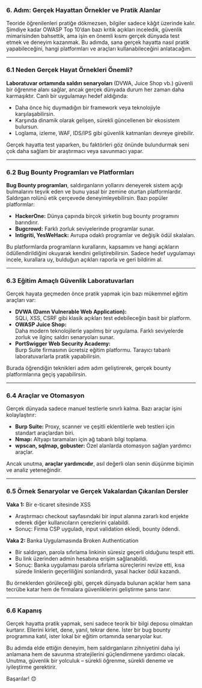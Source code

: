 ### 6. Adım: Gerçek Hayattan Örnekler ve Pratik Alanlar

Teoride öğrenilenleri pratiğe dökmezsen, bilgiler sadece kâğıt üzerinde kalır. Şimdiye kadar OWASP Top 10’dan bazı kritik açıkları inceledik, güvenlik mimarisinden bahsettik, ama işin en önemli kısmı gerçek dünyada test etmek ve deneyim kazanmak. Bu adımda, sana gerçek hayatta nasıl pratik yapabileceğini, hangi platformları ve araçları kullanabileceğini anlatacağım.

---

### 6.1 Neden Gerçek Hayat Örnekleri Önemli?

**Laboratuvar ortamında saldırı senaryoları** (DVWA, Juice Shop vb.) güvenli bir öğrenme alanı sağlar, ancak gerçek dünyada durum her zaman daha karmaşıktır. Canlı bir uygulamayı hedef aldığında:

- Daha önce hiç duymadığın bir framework veya teknolojiyle karşılaşabilirsin.
- Karşında dinamik olarak gelişen, sürekli güncellenen bir ekosistem bulursun.
- Loglama, izleme, WAF, IDS/IPS gibi güvenlik katmanları devreye girebilir.

Gerçek hayatta test yaparken, bu faktörleri göz önünde bulundurmak seni çok daha sağlam bir araştırmacı veya savunmacı yapar.

---

### 6.2 Bug Bounty Programları ve Platformları

**Bug Bounty programları**, saldırganların yollarını deneyerek sistem açığı bulmalarını teşvik eden ve bunu yasal bir zemine oturtan platformlardır. Saldırgan rolünü etik çerçevede deneyimleyebilirsin. Bazı popüler platformlar:

- **HackerOne:** Dünya çapında birçok şirketin bug bounty programını barındırır.  
- **Bugcrowd:** Farklı zorluk seviyelerinde programlar sunar.  
- **Intigriti, YesWeHack:** Avrupa odaklı programlar ve değişik ödül skalaları.

Bu platformlarda programların kurallarını, kapsamını ve hangi açıkların ödüllendirildiğini okuyarak kendini geliştirebilirsin. Sadece hedef uygulamayı incele, kurallara uy, bulduğun açıkları raporla ve geri bildirim al.

---

### 6.3 Eğitim Amaçlı Güvenlik Laboratuvarları

Gerçek hayata geçmeden önce pratik yapmak için bazı mükemmel eğitim araçları var:

- **DVWA (Damn Vulnerable Web Application):**  
  SQLi, XSS, CSRF gibi klasik açıkları test edebileceğin basit bir platform.
- **OWASP Juice Shop:**  
  Daha modern teknolojilerle yapılmış bir uygulama. Farklı seviyelerde zorluk ve ilginç saldırı senaryoları sunar.
- **PortSwigger Web Security Academy:**  
  Burp Suite firmasının ücretsiz eğitim platformu. Tarayıcı tabanlı laboratuvarlarla pratik yapabilirsin.

Burada öğrendiğin teknikleri adım adım geliştirerek, gerçek bounty platformlarına geçiş yapabilirsin.

---

### 6.4 Araçlar ve Otomasyon

Gerçek dünyada sadece manuel testlerle sınırlı kalma. Bazı araçlar işini kolaylaştırır:

- **Burp Suite:** Proxy, scanner ve çeşitli eklentilerle web testleri için standart araçlardan biri.
- **Nmap:** Altyapı taramaları için ağ tabanlı bilgi toplama.
- **wpscan, sqlmap, gobuster:** Özel alanlarda otomasyon sağlan yardımcı araçlar.

Ancak unutma, **araçlar yardımcıdır**, asıl değerli olan senin düşünme biçimin ve analiz yeteneğindir.

---

### 6.5 Örnek Senaryolar ve Gerçek Vakalardan Çıkarılan Dersler

**Vaka 1:** Bir e-ticaret sitesinde XSS  
- Araştırmacı checkout sayfasındaki bir input alanına zararlı kod enjekte ederek diğer kullanıcıların çerezlerini çalabildi.  
- Sonuç: Firma CSP uyguladı, input validation ekledi, bounty ödendi.

**Vaka 2:** Banka Uygulamasında Broken Authentication  
- Bir saldırgan, parola sıfırlama linkinin süresiz geçerli olduğunu tespit etti.  
- Bu link üzerinden admin hesabına erişim sağlanabildi.  
- Sonuç: Banka uygulaması parola sıfırlama süreçlerini revize etti, kısa sürede linklerin geçerliliğini sonlandırdı, yasal hacker ödül kazandı.

Bu örneklerden görüleceği gibi, gerçek dünyada bulunan açıklar hem sana tecrübe katar hem de firmalara güvenliklerini geliştirme şansı tanır.

---

### 6.6 Kapanış

Gerçek hayatta pratik yapmak, seni sadece teorik bir bilgi deposu olmaktan kurtarır. Ellerini kirlet, dene, yanıl, tekrar dene. İster bir bug bounty programına katıl, ister lokal bir eğitim ortamında senaryolar kur.

Bu adımda elde ettiğin deneyim, hem saldırganların zihniyetini daha iyi anlamana hem de savunma stratejilerini güçlendirmene yardımcı olacak. Unutma, güvenlik bir yolculuk – sürekli öğrenme, sürekli deneme ve iyileştirme gerektirir.

Başarılar! 😊
